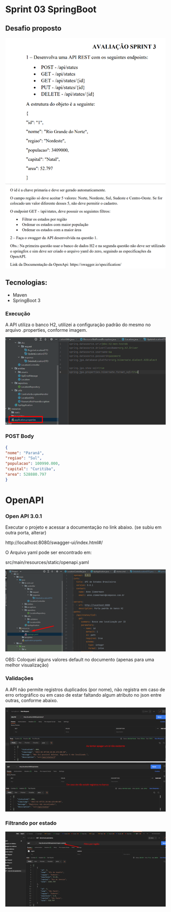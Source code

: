 # Sprint 03 SpringBoot

## Desafio proposto

![img.png](img.png)
![img_1.png](img_1.png)

## Tecnologias:
- Maven
- SpringBoot 3

### Execução 

A API utiliza o banco H2, utilizei a configuração padrão do mesmo no arquivo 
.properties, conforme imagem.

![img_2.png](img_2.png)

### POST Body
```json
{ 
"nome": "Paraná", 
"regiao": "Sul", 
"populacao": 100990.000, 
"capital": "Curitiba", 
"area": 528880.797 
}

```

# OpenAPI

### Open API 3.0.1

Executar o projeto e acessar a documentação no link abaixo. (se subiu em outra porta, alterar)

http://localhost:8080/swagger-ui/index.html#/

O Arquivo yaml pode ser encontrado em:

src/main/resources/static/openapi.yaml



![img_10.png](img_10.png)

OBS: Coloquei alguns valores default no documento (apenas para uma melhor visualização)

### Validações

A API não permite registros duplicados (por nome), não registra em caso de erro ortográfico ou
em caso de estar faltando algum atributo no json entre outras, conforme abaixo.

![img_6.png](img_6.png)
![img_7.png](img_7.png)


### Filtrando por estado

![img_8.png](img_8.png)

